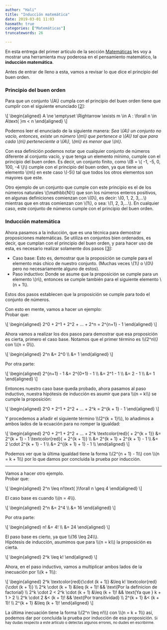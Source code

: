```yaml
---
author: "Hali"
title: "Inducción matemática"
date: 2019-03-01 11:03
hasmath: true
categories: ["Matemáticas"]
truncatewords: 26

---
```


En esta entrega del primer artículo de la sección [Matemáticas][1] les voy a
mostrar una herramienta muy poderosa en el pensamiento matemático, la
**inducción matemática**.

Antes de entrar de lleno a esta, vamos a revisar lo que dice el principio del
buen orden.

### Principio del buen orden
Para que un conjunto \\(A\\) cumpla con el principio del buen orden tiene que
cumplir con el siguiente enunciado \[[2][2]\]:
<p class="equation">
\[
\begin{aligned}
A \ne \emptyset \Rightarrow \exists m \in A : \forall n \in A\text{ }m < n
\end{aligned}
\]
</p>

Podemos leer el enunciado de la siguiente manera: _Sea \\(A\\) un conjunto no
vacío, entonces, existe un número \\(m\\) que pertenece a \\(A\\) tal que para
cada \\(n\\) perteneciente a \\(A\\), \\(m\\) es menor que \\(n\\)_.

Con esa definición podemos notar que cualquier conjunto de números diferente al
conjunto vacío, y que tenga un elemento mínimo, cumple con el principio del buen
orden. Es decir, un conjunto finito, como \\(B = \\{ -1, -5, 0, 100, -4 \\}\\)
cumple con el principio del buen orden, ya que tiene un elemento \\(m\\) en este
caso \\(-5\\) tal que todos los otros elementos son mayores que este.

Otro ejemplo de un conjunto que cumple con este principio es el de los números
naturales \\(\mathbb{N}\\) que son los números enteros positivos, en algunas
definiciones comienzan con \\(0\\), es decir: \\(0, 1, 2, 3,...\\) mientras que
en otras comienzan con \\(1\\), o sea: \\(1, 2, 3,...\\). En cualquier caso, este
conjunto de números cumple con el principio del buen orden.

### Inducción matemática
Ahora pasamos a la inducción, que es una técnica para demostrar proposiciones
matemáticas. Se utiliza en conjuntos bien ordenados, es decir, que cumplan con
el principio del buen orden, y para hacer uso de esta, es necesario
realizar solamente dos pasos \[[3][3]\]:
- Caso base: Esto es, demostrar que la proposición se cumple para el elemento
más chico de nuestro conjunto. (Muchas veces \\(1\\) o \\(0\\) pero no
necesariamente alguno de estos).
- Paso inductivo: Donde se asume que la proposición se cumple para un
elemento \\(n\\), entonces se cumple también para el siguiente elemento \\(n +
1\\).

Estos dos pasos establecen que la proposición se cumple para todo el conjunto de
números.

Con esto en mente, vamos a hacer un ejemplo:<br>
Probar que:
<p class="equation">
\[
\begin{aligned}
2^0 + 2^1 + 2^2 + ... + 2^n = 2^{n+1} - 1
\end{aligned}
\]
</p>
Ahora vamos a realizar los dos pasos para demostrar que esa proposición es
cierta, primero el caso base. Notamos que el primer término es \\(2^n\\) con
\\(n = 0\\).
<p class="equation">
\[
\begin{aligned}
2^n &= 2^0 \\
    &= 1
\end{aligned}
\]
</p>
Por otra parte:
<p class="equation">
\[
\begin{aligned}
2^{n+1} - 1 &= 2^{0+1} - 1 \\
            &= 2^1 - 1 \\
            &= 2 - 1 \\
            &= 1
\end{aligned}
\]
</p>
Entonces nuestro caso base queda probado, ahora pasamos al paso inductivo,
nuestra hipótesis de inducción es asumir que para \\(n = k\\) se cumple la
proposición:
<p class="equation">
\[
\begin{aligned}
2^0 + 2^1 + 2^2 + ... + 2^k = 2^{k + 1} - 1
\end{aligned}
\]
</p>
Y procedemos a añadir el siguiente término \\(2^{k + 1}\\), lo añadimos a ambos
lados de la ecuación para no romper la igualdad:
<p class="equation">
\[
\begin{aligned}
2^0 + 2^1 + 2^2 + ... + 2^k \textcolor{red}{ + 2^{k + 1}} &= 2^{k + 1} - 1
\textcolor{red}{ + 2^{k + 1}} \\ 
  &= 2^{k + 1} + 2^{k + 1} - 1 \\ 
  &= 2 \cdot 2^{k + 1} - 1 \\ 
  &= 2^{(k + 1) + 1} - 1 \\ 
\end{aligned}
\]
</p>
Podemos ver que la última igualdad tiene la forma \\(2^{n + 1} - 1\\) con \\(n =
k + 1\\) por lo que damos por concluida la prueba por inducción.

---

Vamos a hacer otro ejemplo.<br>
Probar que:
<p class="equation">
\[
\begin{aligned}
2^n \leq n!\text{ }\forall n \geq 4
\end{aligned}
\]
</p>
El caso base es cuando \\(n = 4\\).
<p class="equation">
\[
\begin{aligned}
2^n &= 2^4 \\
    &= 16
\end{aligned}
\]
</p>
Por otra parte:
<p class="equation">
\[
\begin{aligned}
n!  &= 4! \\
    &= 24
\end{aligned}
\]
</p>
El paso base es cierto, ya que \\(16 \leq 24\\).<br>
Hipótesis de inducción, asumimos que para \\(n = k\\) la proposición es cierta.
<p class="equation">
\[
\begin{aligned}
2^k \leq k!
\end{aligned}
\]
</p>
Ahora, en el paso inductivo, vamos a multiplicar ambos lados de la inecuación
por \\(k + 1\\):
<p class="equation">
\[
\begin{aligned}
2^k \textcolor{red}{\cdot (k + 1)} &\leq k! \textcolor{red}{\cdot (k +
1)} \\
2^k \cdot (k + 1) &\leq (k + 1)! && \text{Por la definicion de factorial} \\
2^k \cdot 2 < 2^k \cdot (k + 1) &\leq (k + 1)! && \text{Ya que } k + 1 > 2 \\
2^k \cdot 2 &< (k + 1)! && \text{Por transitividad} \\
2^{k + 1} &< (k + 1)! \\
2^{k + 1} &\leq (k + 1)!
\end{aligned}
\]
</p>
La última inecuación tiene la forma \\(2^n \leq n!\\) con \\(n = k + 1\\) así,
podemos dar por concluida la prueba por inducción de esa proposición.

<small>
Si hay dudas respecto a este artículo o detectas algunos errores, no dudes en
escribirme.
</small>

[1]: /blog/matematicas
[2]: http://sistemas.fciencias.unam.mx/~erhc/Axioma_supremo.pdf
[3]: http://www.math.harvard.edu/archive/23a_fall_05/Handouts/induction.pdf
